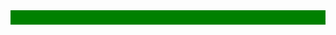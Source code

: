 <html>
<head>
<title>IPTV by Văn Lĩnh</title>
<meta http-equiv="Content-Type" content="text/html; charset=UTF-8">
<style>
.footer{
   position: fixed;
   left: 0;
   bottom: 0;
   width: 100%;
   background-color: green;
}
</style>
</head>
<body onkeydown="return false">
<marquee direction="left" style="background:green">
<h4 style="color: white;background-color:green;margin: 3px">
Xem IPTV Online by Văn Lĩnh | Dịch vụ Quảng cáo Facebook-Google-Tiktok | Thiết kế web chuẩn SEO - Cung cấp IPTV | Chi tiết vui lòng liên hệ Zalo 0982 63 66 62
</h4>
</marquee>
</body>
</html>
